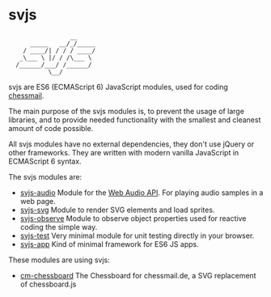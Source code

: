 # svjs

```
                 __
      _____   __/_/_____
    / ____/| / / / ____/
   _\___ \ |/ / /\___ \
  /______/___/ /______/
           \__/      

```

svjs are ES6 (ECMAScript 6) JavaScript modules, used for coding [chessmail](http://www.chessmail.eu).

The main purpose of the svjs modules is, to prevent the usage of large libraries, and to provide needed functionality with the smallest and 
cleanest amount of code possible.

All svjs modules have no external dependencies, they don't use jQuery or other frameworks. They are written with modern vanilla JavaScript in ECMAScript 6 syntax.

The svjs modules are:

- [svjs-audio](https://github.com/shaack/svjs-audio) Module for the [Web Audio API](https://developer.mozilla.org/de/docs/Web/API/Web_Audio_API). For playing audio samples in a web page.
- [svjs-svg](https://github.com/shaack/svjs-svg) Module to render SVG elements and load sprites.
- [svjs-observe](https://github.com/shaack/svjs-observe) Module to observe object properties used for reactive coding the simple way.
- [svjs-test](https://github.com/shaack/svjs-test) Very minimal module for unit testing directly in your browser.
- [svjs-app](https://github.com/shaack/svjs-app) Kind of minimal framework for ES6 JS apps.

These modules are using svjs:

- [cm-chessboard](https://github.com/shaack/cm-chessboard) The Chessboard for chessmail.de, a SVG replacement of chessboard.js
